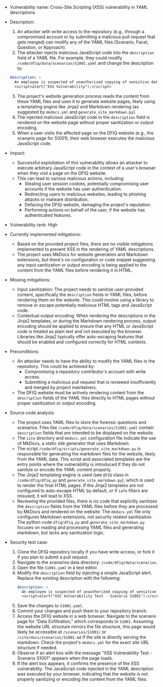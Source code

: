 - Vulnerability name: Cross-Site Scripting (XSS) vulnerability in YAML descriptions

- Description:
  1. An attacker with write access to the repository (e.g., through a compromised account or by submitting a malicious pull request that gets merged) can modify any of the YAML files (Scenario, Facet, Question, or Approach).
  2. The attacker injects malicious JavaScript code into the `description` field of a YAML file. For example, they could modify `/code/dfiq/data/scenarios/S1001.yaml` and change the description to:
  ```yaml
  description: >
    An employee is suspected of unauthorized copying of sensitive data.
    <script>alert("XSS Vulnerability");</script>
  ```
  3. The project's website generation process reads the content from these YAML files and uses it to generate website pages, likely using a templating engine like Jinja2 and Markdown rendering (as suggested by `mkdocs.yml` and `generate_site_markdown.py`).
  4. The injected malicious JavaScript code in the `description` field is rendered on the website page without proper sanitization or output encoding.
  5. When a user visits the affected page on the DFIQ website (e.g., the scenario page for S1001), their web browser executes the malicious JavaScript code.

- Impact:
  - Successful exploitation of this vulnerability allows an attacker to execute arbitrary JavaScript code in the context of a user's browser when they visit a page on the DFIQ website.
  - This can lead to various malicious actions, including:
    - Stealing user session cookies, potentially compromising user accounts if the website has user authentication.
    - Redirecting users to malicious websites, leading to phishing attacks or malware distribution.
    - Defacing the DFIQ website, damaging the project's reputation.
    - Performing actions on behalf of the user, if the website has authenticated features.

- Vulnerability rank: High

- Currently implemented mitigations:
  - Based on the provided project files, there are no visible mitigations implemented to prevent XSS in the rendering of YAML descriptions.
  - The project uses MkDocs for website generation and Markdown extensions, but there's no configuration or code snippet suggesting any input sanitization or output encoding is being applied to the content from the YAML files before rendering it in HTML.

- Missing mitigations:
  - Input sanitization: The project needs to sanitize user-provided content, specifically the `description` fields in YAML files, before rendering them on the website. This could involve using a library to remove or escape potentially malicious HTML tags and JavaScript code.
  - Contextual output encoding: When rendering the descriptions in the Jinja2 templates, or during the Markdown rendering process, output encoding should be applied to ensure that any HTML or JavaScript code is treated as plain text and not executed by the browser. Libraries like Jinja2 typically offer auto-escaping features that should be enabled and configured correctly for HTML contexts.

- Preconditions:
  - An attacker needs to have the ability to modify the YAML files in the repository. This could be achieved by:
    - Compromising a repository contributor's account with write access.
    - Submitting a malicious pull request that is reviewed insufficiently and merged by project maintainers.
  - The DFIQ website must be actively rendering content from the `description` fields of the YAML files directly to HTML pages without proper sanitization or output encoding.

- Source code analysis:
  - The project uses YAML files to store the forensic questions and scenarios. Files like `/code/dfiq/data/scenarios/S1001.yaml` contain `description` fields that are intended to be displayed on the website.
  - The `site` directory and `mkdocs.yml` configuration file indicate the use of MkDocs, a static site generator that uses Markdown.
  - The script `/code/dfiq/scripts/generate_site_markdown.py` is responsible for generating the markdown files for the website, likely from the YAML data. This script and associated templates are the entry points where the vulnerability is introduced if they do not sanitize or encode the YAML content properly.
  - The Jinja2 templating engine is used (see `DFIQ` class in `/code/dfiq/dfiq.py` and `generate_site_markdown.py`), which is used to render the final HTML pages. If the Jinja2 templates are not configured to auto-escape HTML by default, or if `safe` filters are misused, it will lead to XSS.
  - Reviewing the provided files, there is no code that explicitly sanitizes the `description` fields from the YAML files before they are processed by MkDocs and rendered on the website. The `mkdocs.yml` file only configures Markdown extensions, not security related sanitization. The python code `dfiq/dfiq.py` and `generate_site_markdown.py` focuses on reading and processing YAML files and generating markdown, but lacks any sanitization logic.

- Security test case:
  1. Clone the DFIQ repository locally if you have write access, or fork it if you plan to submit a pull request.
  2. Navigate to the scenarios data directory: `/code/dfiq/data/scenarios`.
  3. Open the file `S1001.yaml` in a text editor.
  4. Modify the `description` field by injecting a simple JavaScript alert. Replace the existing description with the following:
     ```yaml
     description: >
       An employee is suspected of unauthorized copying of sensitive data.
       <script>alert("XSS Vulnerability Test - Scenario S1001");</script>
     ```
  5. Save the changes to `S1001.yaml`.
  6. Commit your changes and push them to your repository branch.
  7. Access the DFIQ website in a web browser. Navigate to the scenario page for "Data Exfiltration," which corresponds to `S1001`. Assuming the website URL structure mirrors the file structure, this page would likely be accessible at `/scenarios/S1001/` or `/site/docs/scenarios/S1001.md` if the site is directly serving the markdown. Check the project's `mkdocs.yml` for the exact site URL structure if needed.
  8. Observe if an alert box with the message "XSS Vulnerability Test - Scenario S1001" appears when the page loads.
  9. If the alert box appears, it confirms the presence of the XSS vulnerability. The JavaScript code injected in the YAML description was executed by your browser, indicating that the website is not properly sanitizing or encoding the content from the YAML files.